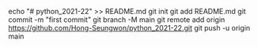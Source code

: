 echo "# python_2021-22" >> README.md
git init
git add README.md
git commit -m "first commit"
git branch -M main
git remote add origin https://github.com/Hong-Seungwon/python_2021-22.git
git push -u origin main
